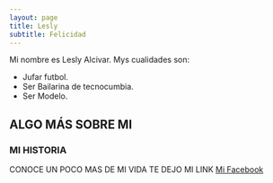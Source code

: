 ```yaml
---
layout: page
title: Lesly 
subtitle: Felicidad
---
```


Mi nombre es Lesly Alcivar. Mys cualidades son:

- Jufar futbol.
- Ser Bailarina de tecnocumbia.
- Ser Modelo.

ALGO MÁS SOBRE MI
---

### MI HISTORIA

CONOCE UN POCO MAS DE MI VIDA TE DEJO MI LINK [Mi Facebook](https://www.facebook.com/estefania.alcivar.1) 
